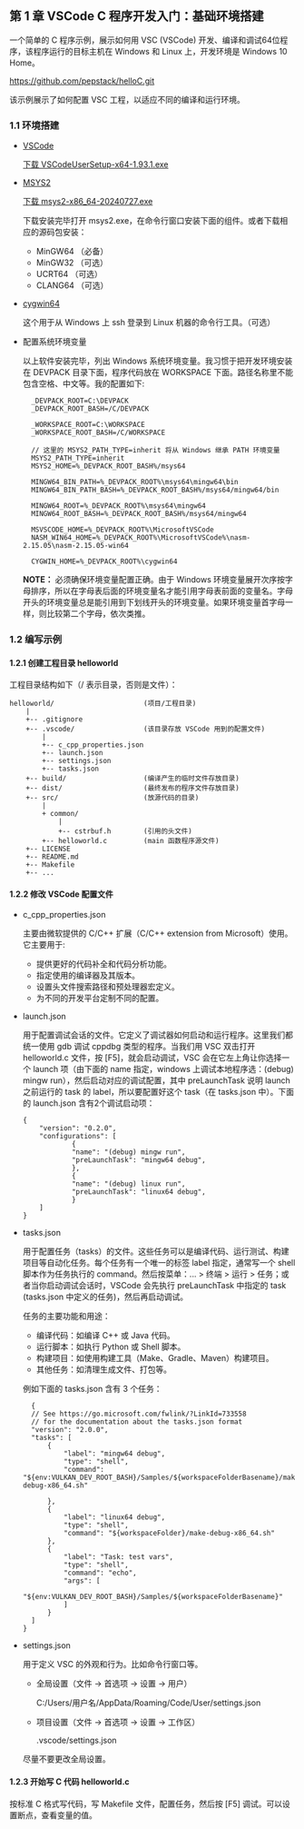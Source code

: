
## 第 1 章 VSCode C 程序开发入门：基础环境搭建

一个简单的 C 程序示例，展示如何用 VSC (VSCode) 开发、编译和调试64位程序，该程序运行的目标主机在 Windows 和 Linux 上，开发环境是 Windows 10 Home。

  https://github.com/pepstack/helloC.git

该示例展示了如何配置 VSC 工程，以适应不同的编译和运行环境。

### 1.1 环境搭建

- [VSCode](https://code.visualstudio.com/)
  
  [下载 VSCodeUserSetup-x64-1.93.1.exe](
  https://vscode.download.prss.microsoft.com/dbazure/download/stable/38c31bc77e0dd6ae88a4e9cc93428cc27a56ba40/VSCodeUserSetup-x64-1.93.1.exe)

- [MSYS2](https://www.msys2.org/)

  [下载 msys2-x86_64-20240727.exe](https://github.com/msys2/msys2-installer/releases/download/2024-07-27/msys2-x86_64-20240727.exe)

  下载安装完毕打开 msys2.exe，在命令行窗口安装下面的组件。或者下载相应的源码包安装：

    - MinGW64 （必备）
    - MinGW32 （可选）
    - UCRT64 （可选）
    - CLANG64 （可选）

- [cygwin64](https://cygwin.com/)

  这个用于从 Windows 上 ssh  登录到 Linux 机器的命令行工具。（可选）
  
- 配置系统环境变量

  以上软件安装完毕，列出 Windows 系统环境变量。我习惯于把开发环境安装在 DEVPACK 目录下面，程序代码放在 WORKSPACE 下面。路径名称里不能包含空格、中文等。我的配置如下:

        _DEVPACK_ROOT=C:\DEVPACK
        _DEVPACK_ROOT_BASH=/C/DEVPACK

        _WORKSPACE_ROOT=C:\WORKSPACE
        _WORKSPACE_ROOT_BASH=/C/WORKSPACE

        // 这里的 MSYS2_PATH_TYPE=inherit 将从 Windows 继承 PATH 环境变量
        MSYS2_PATH_TYPE=inherit
        MSYS2_HOME=%_DEVPACK_ROOT_BASH%/msys64

        MINGW64_BIN_PATH=%_DEVPACK_ROOT%\msys64\mingw64\bin
        MINGW64_BIN_PATH_BASH=%_DEVPACK_ROOT_BASH%/msys64/mingw64/bin

        MINGW64_ROOT=%_DEVPACK_ROOT%\msys64\mingw64
        MINGW64_ROOT_BASH=%_DEVPACK_ROOT_BASH%/msys64/mingw64

        MSVSCODE_HOME=%_DEVPACK_ROOT%\MicrosoftVSCode
        NASM_WIN64_HOME=%_DEVPACK_ROOT%\MicrosoftVSCode%\nasm-2.15.05\nasm-2.15.05-win64

        CYGWIN_HOME=%_DEVPACK_ROOT%\cygwin64

  **NOTE：** 必须确保环境变量配置正确。由于 Windows 环境变量展开次序按字母排序，所以在字母表后面的环境变量名才能引用字母表前面的变量名。字母开头的环境变量总是能引用到下划线开头的环境变量。如果环境变量首字母一样，则比较第二个字母，依次类推。

### 1.2 编写示例

#### 1.2.1 创建工程目录 helloworld

工程目录结构如下（/ 表示目录，否则是文件）：

```
helloworld/                      (项目/工程目录)
    |
    +-- .gitignore
    +-- .vscode/                 (该目录存放 VSCode 用到的配置文件)
        |
        +-- c_cpp_properties.json
        +-- launch.json
        +-- settings.json
        +-- tasks.json
    +-- build/                   (编译产生的临时文件存放目录)
    +-- dist/                    (最终发布的程序文件存放目录)
    +-- src/                     (放源代码的目录)
        |
        + common/
            |
            +-- cstrbuf.h        (引用的头文件)
        +-- helloworld.c         (main 函数程序源文件)
    +-- LICENSE
    +-- README.md
    +-- Makefile
    +-- ...

```

#### 1.2.2 修改 VSCode 配置文件

- c_cpp_properties.json
  
  主要由微软提供的 C/C++ 扩展（C/C++ extension from Microsoft）使用。它主要用于:

  - 提供更好的代码补全和代码分析功能。
  - 指定使用的编译器及其版本。
  - 设置头文件搜索路径和预处理器宏定义。
  - 为不同的开发平台定制不同的配置。

- launch.json
  
  用于配置调试会话的文件。它定义了调试器如何启动和运行程序。这里我们都统一使用 gdb 调试 cppdbg 类型的程序。当我们用 VSC 双击打开 helloworld.c 文件，按 [F5]，就会启动调试，VSC 会在它左上角让你选择一个 launch 项（由下面的 name 指定，windows 上调试本地程序选：(debug) mingw run），然后启动对应的调试配置，其中 preLaunchTask 说明 launch 之前运行的 task 的 label，所以要配置好这个 task（在 tasks.json 中）。下面的 launch.json 含有2个调试启动项：

    ```
    {
        "version": "0.2.0",
        "configurations": [        
                {
                "name": "(debug) mingw run",
                "preLaunchTask": "mingw64 debug",
                },
                {
                "name": "(debug) linux run",
                "preLaunchTask": "linux64 debug",
                }
        ]
    }
    ```

- tasks.json

  用于配置任务（tasks）的文件。这些任务可以是编译代码、运行测试、构建项目等自动化任务。每个任务有一个唯一的标签 label 指定，通常写一个 shell 脚本作为任务执行的 command。然后按菜单：... > 终端 > 运行 > 任务；或者当你启动调试会话时，VSCode 会先执行 preLaunchTask 中指定的 task (tasks.json 中定义的任务)，然后再启动调试。

  任务的主要功能和用途：
   
    - 编译代码：如编译 C++ 或 Java 代码。
    - 运行脚本：如执行 Python 或 Shell 脚本。
    - 构建项目：如使用构建工具（Make、Gradle、Maven）构建项目。
    - 其他任务：如清理生成文件、打包等。

  例如下面的 tasks.json 含有 3 个任务：
  
  ```
    {
	// See https://go.microsoft.com/fwlink/?LinkId=733558
	// for the documentation about the tasks.json format
	"version": "2.0.0",
	"tasks": [
		{
			"label": "mingw64 debug",
			"type": "shell",
			"command": "${env:VULKAN_DEV_ROOT_BASH}/Samples/${workspaceFolderBasename}/make-debug-x86_64.sh"

		},
		{
			"label": "linux64 debug",
			"type": "shell",
			"command": "${workspaceFolder}/make-debug-x86_64.sh"
		},
		{
			"label": "Task: test vars",
			"type": "shell",
			"command": "echo",
			"args": [
				"${env:VULKAN_DEV_ROOT_BASH}/Samples/${workspaceFolderBasename}"
			]
		}
	]
  }
  ```

- settings.json

  用于定义 VSC 的外观和行为。比如命令行窗口等。

  - 全局设置（文件 -> 首选项 -> 设置 -> 用户）
  
    C:/Users/用户名/AppData/Roaming/Code/User/settings.json

  - 项目设置（文件 -> 首选项 -> 设置 -> 工作区）
  
    .vscode/settings.json
  
  尽量不要更改全局设置。  


#### 1.2.3 开始写 C 代码 helloworld.c

  按标准 C 格式写代码，写 Makefile 文件，配置任务，然后按 [F5] 调试。可以设置断点，查看变量的值。
